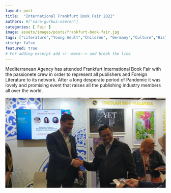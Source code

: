 ```yaml
---
layout: post
title:  "International Frankfurt Book Fair 2022"
authors: #["sara-gurbuz-ozeren"]
categories: [ Fair ]
image: assets/images/posts/frankfurt-book-fair.jpg
tags: ["Literature","Young Adult","Children", "Germany","Culture","History"]
sticky: false
featured: true
# For adding excerpt add <!--more--> and break the line
---
```


Mediterranean Agency has attended Frankfurt International Book Fair with the passionete crew in order to represent all publishers and Foreign Literature to its network. After a long desperate period of Pandemic it was lovely and promising event that raises all the publishing industry members all over the world.


![frankfurt](/assets/images/posts/frankfurt-book-fair-2022.jpg)